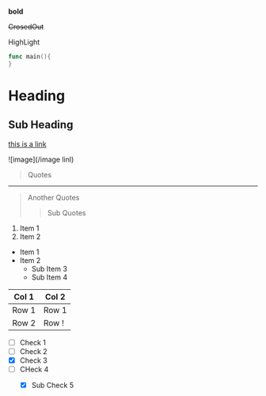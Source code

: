 **bold**

~~CrosedOut~~

<makrk>HighLight</mark>

```go
func main(){
}
```

# Heading
## Sub Heading

[this is a link](https://google.com)

![image](/image linl)

> Quotes
***
> Another Quotes
>> Sub Quotes

1. Item 1
2. Item 2

* Item 1
* Item 2
  * Sub Item 3
  * Sub Item 4

| Col 1 | Col 2 |
| ----- | ----- |
| Row 1 | Row 1 |
| Row 2 | Row ! |


- [ ] Check 1
- [ ] Check 2
- [X] Check 3
- [ ] CHeck 4
  - [X] Sub Check 5




